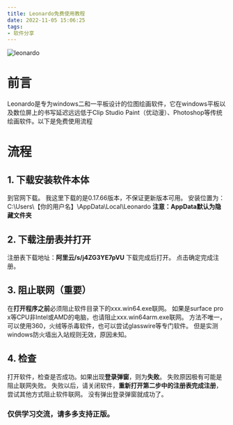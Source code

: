 ```yaml
---
title: Leonardo免费使用教程
date: 2022-11-05 15:06:25
tags: 
- 软件分享
---
```

![leonardo](/images/leonardo.png)
# 前言
Leonardo是专为windows二和一平板设计的位图绘画软件，它在windows平板以及数位屏上的书写延迟远远低于Clip Studio Paint（优动漫）、Photoshop等传统绘画软件。以下是免费使用流程

# 流程

## 1. 下载安装软件本体

到官网下载。
我这里下载的是0.17.66版本，不保证更新版本可用。
安装位置为：C:\Users\【你的用户名】\AppData\Local\Leonardo
**注意：AppData默认为隐藏文件夹**

## 2. 下载注册表并打开

注册表下载地址：**阿里云/s/j4ZG3YE7pVU**
下载完成后打开。
点击确定完成注册。

## 3. 阻止联网（重要）

在**打开程序之前**必须阻止软件目录下的xxx.win64.exe联网。
如果是surface pro x等CPU非Intel或AMD的电脑，也请阻止xxx.win64arm.exe联网。
方法不唯一，可以使用360，火绒等杀毒软件，也可以尝试glasswire等专门软件。
但是实测windows防火墙出入站规则无效，原因未知。

## 4. 检查

打开软件，检查是否成功。如果出现**登录弹窗**，则为**失败**。
失败原因极有可能是阻止联网失败。
失败以后，请关闭软件，**重新打开第二步中的注册表完成注册**，尝试其他方式阻止软件联网。
没有弹出登录弹窗就成功了。

### 仅供学习交流，请多多支持正版。